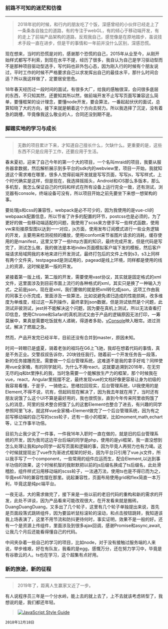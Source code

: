 ### 前路不可知的迷茫和彷徨

***

> 2018年初的时候，和行内的朋友吃了个饭，深感曾经的小伙伴已经走上了一条条各自独立的道路，有的专注于webGL，有的倾心于移动端开发，有的走上了前端产品架构的道路，反观我自己，感觉像是在原地踏步，虽说技术手段一直在进步，但是干的事情和一年前并没什么区别，深感恐慌。

现在想来，当时的恐慌是对的，感谢那个恐慌的自己，2015年从业至今，从刚开始样式都写不利索，到现在水平不提，经历了很多，我自认为自己是学习驱动型而不是那种项目驱动型选手，写代码也非外包心态，因为刚入行的时候有个朋友说过，平时工作的时候不严格要求自己以求发挥出自己的最佳水平，那什么时间合适？所以我这样做了，定要居安思危。

18年春天经历过一段时间的面试，有很多大厂，给我的感触很深，会问很多底层的东西，不只知其然，还要知其所以然，做前端开发不止写写页面写兼容这么简单，要懂框架的设计理念，要懂node开发，要会算法，一番起起伏伏的面试，总算知晓了大的方向，接下来就是朝着这个方向去努力。所以我选择了沉淀，没有着急的跳槽，毕竟像我这么敬业的人，合同还没到期不是。

### 脚踏实地的学习与成长

***

> 无数的项目累计下来，才知道自己擅长什么，欠缺什么。更重要的是，这些东西不只是应用于工作，还要应用于生活。

春末夏初，迎来了自己今年的第一个大的项目，一个名叫mraid的项目，我要从服务器拿数据，然后解析展示到多平台的sdk内的webview里，项目一开始，我就知道这个需求难在哪里，很多人觉得前端开发就是写写页面，写写js，写写样式，上个时代确实是这样，但是现在，我选择摇摇头，Android和iOS那么多版本，那么多机型，我怎么保证自己的代码和样式在所有设备上运行完全一致，还有测试，浏览器有console，终端设备可没有，所以项目开始之前先要坐下来想一想架构的事。

要处理js和css的兼容性，webpack是必不可少的，因为我使用的是vue-cli的webpaack配置信息，所以节省了许多的配置的环节，postcss也是必须的，为了更好的做一些移动端适配的问题，我使用了scss来方便手写一些样式函数，使用vw来衔接原型图以达到一一对应，js方面，使用发布订阅模式进行一些业务逻辑的开发，主要用来检测视频的播放，使用iconfont来节省图片请求的消耗，缓存使用的是manifest，这里又学了一些http方面的知识，最终完成开发，但是代码是写完了，测试怎么做，我的做法是本地index页面模拟客户端下发的模板，然后客户端请求局域网我的本地来进行开发测试，最终打包后的文件上传到s3，s3上同样有两个文件夹，testpagead是测试用的，pagead是线上环境，同样都是使用的线上的资源，这时候是第一版的开发。

紧接着第一版上线，第二版的开发，需要使用vast协议，其实就是固定格式的xml文件，这里面涉及到目前市面上流行的各种格式的xml，其实只是换了一种输入方式，之前是json，现在是xml，我们要做的就是把xml转化成json，这项工作由我的同事王小乐完成，里面涉及一些算法，比如说避免递归造成的性能损耗，改多维度为单维度，经过这一系列操作，最终拿到json数据，但是测试依然是个问题，此测试非彼测试，jest并不能解决这个问题，因为要在真机上测试，所以无法查看打印信息，使用Chrome和Safari的真机测试又由于产品的逻辑原因无法打印，一筹莫展中，果真是需要吃饭就有人递碗，得道者多助，[vConsole](https://github.com/Tencent/vConsole/blob/HEAD/README_CN.md)映入眼帘。进过测试，解决了燃眉之急。

然而，产品开发完已经半年，目前还没有合并到master，原因未知。

时间一转眼已是盛夏，骑着老张的祖玛在G6上飞驰，我却在想着代码的事情，真是不务正业。交警叔叔告诉你，20块钱任我行。随着前一个开发任务告一段落，新的任务接踵而至。需要做一个后台管理系统，这难道不是我的拿手好戏？同样使用vue全家桶，有的同学就问，为什么不用react，这就要追溯到2016年，在无穷无尽的jq和bt里挣扎的我，当时急需要一个能解放生产力的框架，那个时候我在vue，react，Angular里摇摆不定，最终发现vue的文档好像更容易让身为初级的我容易看懂，于是乎，一骑绝尘。思绪拉回现实，后台管理系统，UI我使用的是Element,不得不说，坑有，但起码现在解决了，因为我去年就在用了，当时还有朋友说饿了么这个UI不算是最好用的，我也很慌张，直到今年传来阿里收购饿了么的消息，阿里的技术整合把饿了么的这套Element也整合了进去，有兴趣的同学参照阿里飞冰，就这样vue全家桶+Element做完了一个后台管理系统，因为有之前写移动端的自己写的scss轮子，还有一些小的框架，比如moment,math,echart等，让工作事半功倍。

目前为止我少说了一件事，一件我16年入职时一直在做的，就是旧的后台管理系统的开发，因为我司这边平台后端的同学是php，使用的是yii框架，我一直没想到怎么处理让我和php同学一起写页面和逻辑的事，因为毕竟人再努力也有力竭。这个时候就提现出了vue作为渐进式框架的好处，因为平台只引用了vue.js文件，所以我手写了一个component，一些常用的组件应运而生，配合Element,以达到事半功倍的效果，这个时候机智的我默默把以前的js后缀名换成了ts后缀名，此处滑稽脸，组件样式沿用移动端的scss轮子，一法通万法，使用ts也是不得已而为之，毕竟es678的兼容性摆在那里。说起兼容性，页面布局使用grid和flex简直一本万利，毕竟这是纯pc端平台。

一夜无话，大的需求做完了，接下来是一些以前的老旧代码的重构和新的需求的开发，此处不详谈，因为产品看来可能改观很大，在开发看来就是搬砖。DuangDuangDuang，又多出了几个轮子，这里有几个轮子单独提出来说，首先是页面段落式跳转组件，因为要监听鼠标滚轮的滚动，和点击按钮跳转，我知道该我上场表演了，这里不用节流和防抖更待何时，事实证明，效果不是一般的好。还有一个是资源上传组件，里面涉及到很多ajax回调，感谢Promise和async,await,让我几个月后还能看得懂自己的代码。

中间夹杂着一些自己的学习的项目，比如node，对于没有接触过服务端的人来说，举步维艰，好在有队友，我看的是egg，感慨万分，还在努力学习中，毕竟是有谷歌云的人。ts也在学习，这个超集有点好用。

### 新的旅途，新的征程

***

> 2019年了，距离人生赢家又近了一步。

有人说程序员三年是一个分水岭，能上去的就上去了，上不去就该考虑转型了，我想说的是，我们都还年轻。

> [![JavaScript Style Guide](https://user-gold-cdn.xitu.io/2018/12/18/167c004928e8dcea)](https://github.com/standard/standard)

`
2018年12月18日
`





